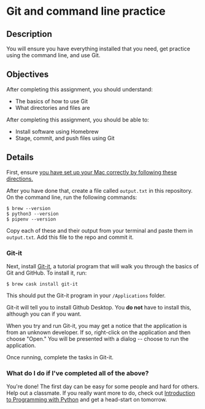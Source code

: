 # Git and command line practice

## Description

You will ensure you have everything installed that you need, get practice using the command line, and use Git.

## Objectives

After completing this assignment, you should understand:

- The basics of how to use Git
- What directories and files are

After completing this assignment, you should be able to:

- Install software using Homebrew
- Stage, commit, and push files using Git

## Details

First, ensure [you have set up your Mac correctly by following these directions.](https://github.com/momentum-cohort-2018-10/kb/blob/master/mac-setup.md)

After you have done that, create a file called `output.txt` in this repository. On the command line, run the following commands:

```
$ brew --version
$ python3 --version
$ pipenv --version
```

Copy each of these and their output from your terminal and paste them in `output.txt`. Add this file to the repo and commit it.

### Git-it

Next, install [Git-it](https://github.com/jlord/git-it-electron), a tutorial program that will walk you through the basics of Git and GitHub. To install it, run:

```
$ brew cask install git-it
```

This should put the Git-it program in your `/Applications` folder.

Git-it will tell you to install Github Desktop. You **do not** have to install this, although you can if you want.

When you try and run Git-it, you may get a notice that the application is from an unknown developer. If so, right-click on the application and then choose "Open." You will be presented with a dialog -- choose to run the application.

Once running, complete the tasks in Git-it.

### What do I do if I've completed all of the above?

You're done! The first day can be easy for some people and hard for others. Help out a classmate. If you really want more to do, check out [Introduction to Programming with Python](https://opentechschool.github.io/python-beginners/en/index.html) and get a head-start on tomorrow.
